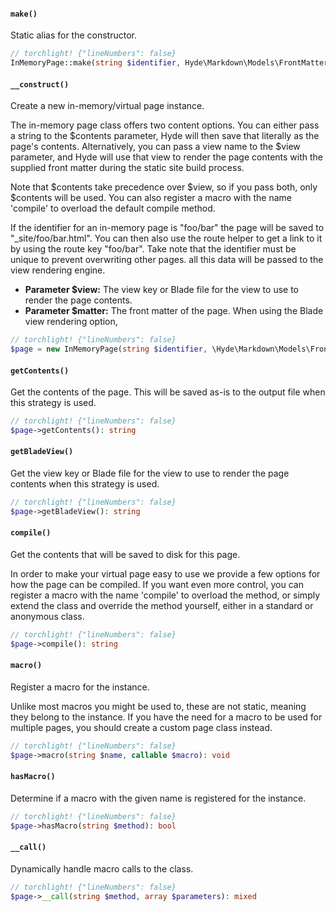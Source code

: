 <section id="in-memory-page-methods">

<!-- Start generated docs for Hyde\Pages\InMemoryPage -->
<!-- Generated by HydePHP DocGen script at 2023-03-10 20:57:31 in 0.46ms -->

#### `make()`

Static alias for the constructor.

```php
// torchlight! {"lineNumbers": false}
InMemoryPage::make(string $identifier, Hyde\Markdown\Models\FrontMatter|array $matter, string $contents, string $view): static
```

#### `__construct()`

Create a new in-memory/virtual page instance.

The in-memory page class offers two content options. You can either pass a string to the $contents parameter, Hyde will then save that literally as the page&#039;s contents. Alternatively, you can pass a view name to the $view parameter, and Hyde will use that view to render the page contents with the supplied front matter during the static site build process.

Note that $contents take precedence over $view, so if you pass both, only $contents will be used. You can also register a macro with the name &#039;compile&#039; to overload the default compile method.

If the identifier for an in-memory page is &quot;foo/bar&quot; the page will be saved to &quot;_site/foo/bar.html&quot;. You can then also use the route helper to get a link to it by using the route key &quot;foo/bar&quot;. Take note that the identifier must be unique to prevent overwriting other pages. all this data will be passed to the view rendering engine.
- **Parameter $view:** The view key or Blade file for the view to use to render the page contents.
- **Parameter $matter:** The front matter of the page. When using the Blade view rendering option,


```php
// torchlight! {"lineNumbers": false}
$page = new InMemoryPage(string $identifier, \Hyde\Markdown\Models\FrontMatter|array $matter, string $contents, string $view): void
```

#### `getContents()`

Get the contents of the page. This will be saved as-is to the output file when this strategy is used.

```php
// torchlight! {"lineNumbers": false}
$page->getContents(): string
```

#### `getBladeView()`

Get the view key or Blade file for the view to use to render the page contents when this strategy is used.

```php
// torchlight! {"lineNumbers": false}
$page->getBladeView(): string
```

#### `compile()`

Get the contents that will be saved to disk for this page.

In order to make your virtual page easy to use we provide a few options for how the page can be compiled. If you want even more control, you can register a macro with the name &#039;compile&#039; to overload the method, or simply extend the class and override the method yourself, either in a standard or anonymous class.

```php
// torchlight! {"lineNumbers": false}
$page->compile(): string
```

#### `macro()`

Register a macro for the instance.

Unlike most macros you might be used to, these are not static, meaning they belong to the instance. If you have the need for a macro to be used for multiple pages, you should create a custom page class instead.

```php
// torchlight! {"lineNumbers": false}
$page->macro(string $name, callable $macro): void
```

#### `hasMacro()`

Determine if a macro with the given name is registered for the instance.

```php
// torchlight! {"lineNumbers": false}
$page->hasMacro(string $method): bool
```

#### `__call()`

Dynamically handle macro calls to the class.

```php
// torchlight! {"lineNumbers": false}
$page->__call(string $method, array $parameters): mixed
```

<!-- End generated docs for Hyde\Pages\InMemoryPage -->

</section>
